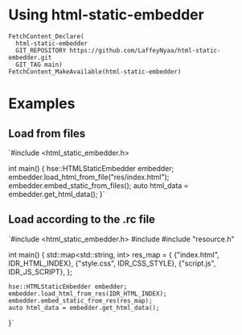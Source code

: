 # Using html-static-embedder
```include(FetchContent)
FetchContent_Declare(
  html-static-embedder
  GIT_REPOSITORY https://github.com/LaffeyNyaa/html-static-embedder.git
  GIT_TAG main)
FetchContent_MakeAvailable(html-static-embedder)
```

# Examples
## Load from files
`#include <html_static_embedder.h>

int main() {
    hse::HTMLStaticEmbedder embedder;
    embedder.load_html_from_file("res/index.html");
    embedder.embed_static_from_files();
    auto html_data = embedder.get_html_data();
}`
## Load according to the .rc file
`#include <html_static_embedder.h>
#include <map>
#include "resource.h"

int main() {
    std::map<std::string, int> res_map = {
        {"index.html", IDR_HTML_INDEX},
        {"style.css", IDR_CSS_STYLE},
        {"script.js", IDR_JS_SCRIPT},
    };

    hse::HTMLStaticEmbedder embedder;
    embedder.load_html_from_res(IDR_HTML_INDEX);
    embedder.embed_static_from_res(res_map);
    auto html_data = embedder.get_html_data();
}`